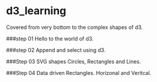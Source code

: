 # d3_learning
Covered from very bottom to the complex shapes of d3. 

###step 01
  Hello to the world of d3. 
  
###step 02
 Append and select using d3.
 
###Step 03
 SVG shapes Circles, Rectangles and Lines. 
 
###Step 04
 Data driven Rectangles. Horizonal and Veritcal. 
